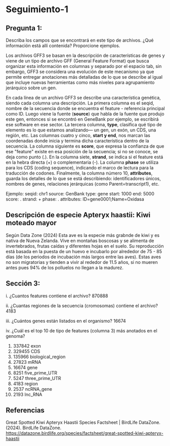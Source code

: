 # Seguimiento-1
## Pregunta 1: 
Describa los campos que se encontrará en este tipo de archivos. ¿Qué información está allí contenida? Proporcione ejemplos.

Los archivos GFF3 se basan en la descripción de características de genes  y viene de un tipo de archivo GFF (General Feature Format) que busca organizar esta información en columnas y separado por el espacio tab, sin embargo, GFF3 se considera una evolución de este mecanismo ya que permite entregar anotaciones más detalladas de lo que se describe al igual que incluye nuevas herramientas como más niveles para agrupamiento jerárquico sobre un gen.  

En cada línea de un archivo GFF3 se describe una característica genética, siendo cada columna una descripción. La primera columna es el seqid, nombre de la secuencia donde se encuentra el feature - referencia principal como ID. Luego viene la fuente (**source**) que habla de la fuente que produjo este gen, entonces si se encontró en GeneBank por ejemplo, se escribirá ese software en ese sector. La tercera columna, **type**, clasifica qué tipo de elemento es lo que estamos analizando— un gen, un exón, un CDS, una región, etc. Las columnas cuatro y cinco, **start y end**, nos marcan las coordenadas donde inicia y termina dicha característica dentro de la secuencia. La columna siguiente es **score**, que expresa la confianza de que ese "feature" existe en esa posición de la secuencia; si no se conoce, se deja como punto (.). En la columna siete, **strand**, se indica si el feature está en la hebra directa (+) o complementaria (-). La columna **phase** se utiliza para los CDS (coding sequence), indicando el marco de lectura para la traducción de codones. Finalmente, la columna número 10, **attributes**, guarda los detalles de lo que se está describiendo: identificadores únicos, nombres de genes, relaciones jerárquicas (como Parent=transcript1), etc.

Ejemplo:
seqid: chr1  source: GenBank   type: gene  start: 1000  end: 5000  score: .  strand: +  phase: .  attributes: ID=gene0001;Name=Oxidasa


## Descripción de especie Apteryx haastii: Kiwi moteado mayor
Según Data Zone (2024) Esta ave es la especie más grabnde de kiwi y es nativa de Nueva Zelanda. Vive en montañas boscosas y se alimenta de invertebrados, frutas caídas y diferentes hojas en el suelo. Su reproducción está basada en la puesta de un huevo e incubarlo por alrededor de 75 - 85 días (de los periodos de incubación más largos entre las aves). Estas aves no son migratorias y tienden a vivir al rededor de 11.5 años, si no mueren antes pues 94% de los polluelos no llegan a la madurez. 

## Sección 3:
i. ¿Cuantos features contiene el archivo?
870888

ii. ¿Cuantas regiones de la secuencia (cromosomas) contiene el archivo?
4183

iii. ¿Cuántos genes están listados en el organismo?
16674

iv. ¿Cuál es el top 10 de tipo de features (columna 3) más anotados en el
genoma?

 1. 337842 exon
 2. 329455 CDS
 3. 135966 biological_region
 4. 27823 mRNA
 5. 16674 gene
 6. 8251 five_prime_UTR
 7. 5247 three_prime_UTR
 8. 4183 region
 9. 2537 ncRNA_gene
 10. 2193 lnc_RNA

## Referencias
Great Spotted Kiwi Apteryx Haastii Species Factsheet | BirdLife DataZone. (2024). BirdLife DataZone. https://datazone.birdlife.org/species/factsheet/great-spotted-kiwi-apteryx-haastii
